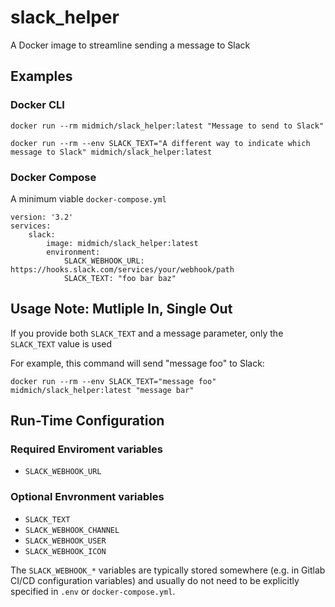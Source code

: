 # slack_helper
A Docker image to streamline sending a message to Slack

## Examples

### Docker CLI

```
docker run --rm midmich/slack_helper:latest "Message to send to Slack"
```

```
docker run --rm --env SLACK_TEXT="A different way to indicate which message to Slack" midmich/slack_helper:latest
```

### Docker Compose

A minimum viable `docker-compose.yml`

```
version: '3.2'
services:
    slack:
        image: midmich/slack_helper:latest
        environment:
            SLACK_WEBHOOK_URL: https://hooks.slack.com/services/your/webhook/path
            SLACK_TEXT: "foo bar baz"
```

## Usage Note: Mutliple In, Single Out

If you provide both `SLACK_TEXT` and a message parameter, only the `SLACK_TEXT` value is used

For example, this command will send "message foo" to Slack:
```
docker run --rm --env SLACK_TEXT="message foo" midmich/slack_helper:latest "message bar"
```

## Run-Time Configuration

### Required Enviroment variables

* `SLACK_WEBHOOK_URL`

### Optional Envronment variables
* `SLACK_TEXT`
* `SLACK_WEBHOOK_CHANNEL`
* `SLACK_WEBHOOK_USER`
* `SLACK_WEBHOOK_ICON`

The `SLACK_WEBHOOK_*` variables are typically stored somewhere (e.g. in Gitlab CI/CD configuration variables) and usually do not need to be explicitly specified in `.env` or `docker-compose.yml`.
